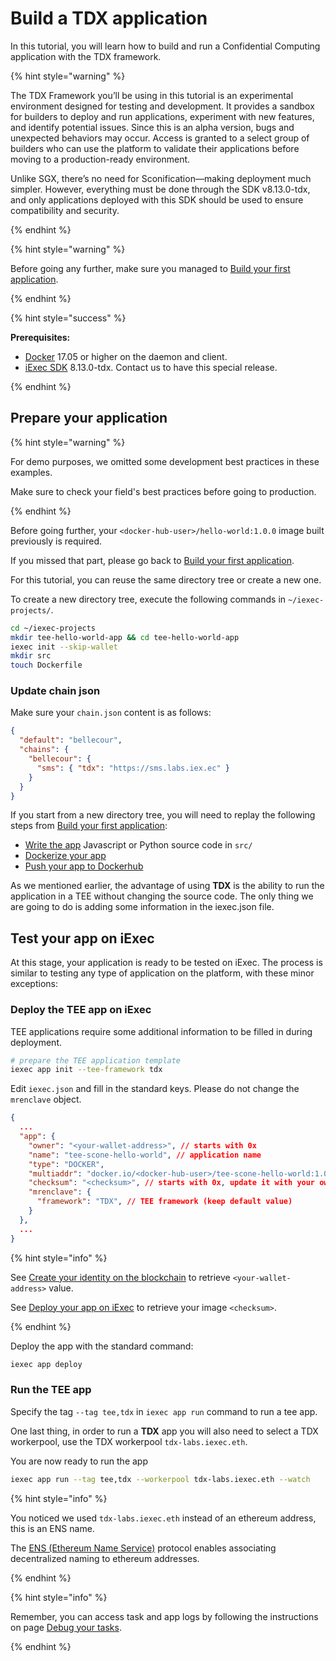 # Build a TDX application

In this tutorial, you will learn how to build and run a Confidential Computing application with the TDX framework.

{% hint style="warning" %}

The TDX Framework you’ll be using in this tutorial is an experimental environment designed for testing and development. It provides a sandbox for builders to deploy and run applications, experiment with new features, and identify potential issues. Since this is an alpha version, bugs and unexpected behaviors may occur. Access is granted to a select group of builders who can use the platform to validate their applications before moving to a production-ready environment.

Unlike SGX, there’s no need for Sconification—making deployment much simpler. However, everything must be done through the SDK v8.13.0-tdx, and only applications deployed with this SDK should be used to ensure compatibility and security.

{% endhint %}

{% hint style="warning" %}

Before going any further, make sure you managed to [Build your first application](../your-first-app.md).

{% endhint %}

{% hint style="success" %}

**Prerequisites:**

- [Docker](https://docs.docker.com/install/) 17.05 or higher on the daemon and client.
- [iExec SDK](https://github.com/aimen-djari/iexec-sdk/tree/feature/tdx) 8.13.0-tdx. Contact us to have this special release.

{% endhint %}

## Prepare your application

{% hint style="warning" %}

For demo purposes, we omitted some development best practices in these examples.

Make sure to check your field's best practices before going to production.

{% endhint %}

Before going further, your `<docker-hub-user>/hello-world:1.0.0` image built previously is required.

If you missed that part, please go back to [Build your first application](../your-first-app.md).

For this tutorial, you can reuse the same directory tree or create a new one.

To create a new directory tree, execute the following commands in `~/iexec-projects/`.

```bash
cd ~/iexec-projects
mkdir tee-hello-world-app && cd tee-hello-world-app
iexec init --skip-wallet
mkdir src
touch Dockerfile
```

### Update chain json

Make sure your `chain.json` content is as follows:

```json
{
  "default": "bellecour",
  "chains": {
    "bellecour": {
      "sms": { "tdx": "https://sms.labs.iex.ec" }
    }
  }
}
```

If you start from a new directory tree, you will need to replay the following steps from [Build your first application](../your-first-app.md):

- [Write the app](../your-first-app.md#write-the-app) Javascript or Python source code in `src/`
- [Dockerize your app](../your-first-app.md#dockerize-your-app)
- [Push your app to Dockerhub](../your-first-app.md#push-your-app-to-dockerhub)

As we mentioned earlier, the advantage of using **TDX** is the ability to run the application in a TEE without changing the source code. The only thing we are going to do is adding some information in the iexec.json file.

## Test your app on iExec

At this stage, your application is ready to be tested on iExec. The process is similar to testing any type of application on the platform, with these minor exceptions:

### Deploy the TEE app on iExec

TEE applications require some additional information to be filled in during deployment.

```bash
# prepare the TEE application template
iexec app init --tee-framework tdx
```

Edit `iexec.json` and fill in the standard keys. Please do not change the `mrenclave` object.

```json
{
  ...
  "app": {
    "owner": "<your-wallet-address>", // starts with 0x
    "name": "tee-scone-hello-world", // application name
    "type": "DOCKER",
    "multiaddr": "docker.io/<docker-hub-user>/tee-scone-hello-world:1.0.0-debug", // app image
    "checksum": "<checksum>", // starts with 0x, update it with your own image digest
    "mrenclave": {
      "framework": "TDX", // TEE framework (keep default value)
  	}
  },
  ...
}
```

{% hint style="info" %}

See [Create your identity on the blockchain](../quick-start-for-developers.md#create-your-identity-on-the-blockchain) to retrieve `<your-wallet-address>` value.

See [Deploy your app on iExec](../your-first-app.md#deploy-your-app-on-iexec) to retrieve your image `<checksum>`.

{% endhint %}

Deploy the app with the standard command:

```bash
iexec app deploy
```

### Run the TEE app

Specify the tag `--tag tee,tdx` in `iexec app run` command to run a tee app.

One last thing, in order to run a **TDX** app you will also need to select a TDX workerpool, use the TDX workerpool `tdx-labs.iexec.eth`.

You are now ready to run the app

```bash
iexec app run --tag tee,tdx --workerpool tdx-labs.iexec.eth --watch
```

{% hint style="info" %}

You noticed we used `tdx-labs.iexec.eth` instead of an ethereum address, this is an ENS name.

The [ENS (Ethereum Name Service)](https://ens.domains/) protocol enables associating decentralized naming to ethereum addresses.

{% endhint %}

{% hint style="info" %}

Remember, you can access task and app logs by following the instructions on page [Debug your tasks](../advanced/task-feedback.md).

{% endhint %}
